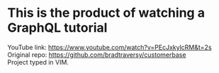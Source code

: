# This is the product of watching a GraphQL tutorial
YouTube link: https://www.youtube.com/watch?v=PEcJxkylcRM&t=2s  
Original repo: https://github.com/bradtraversy/customerbase   
Project typed in VIM. 
